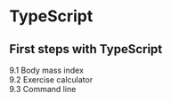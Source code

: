 # TypeScript  

## First steps with TypeScript  

9.1 Body mass index  
9.2 Exercise calculator  
9.3 Command line  


